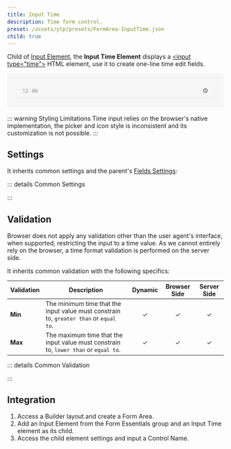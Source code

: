 ```yaml
---
title: Input Time
description: Time form control.
preset: /assets/ytp/presets/FormArea-InputTime.json
child: true
---
```


<!--@include: ./_partials/intro-->

Child of [Input Element](./input), the **Input Time Element** displays a [\<input type="time"\>](https://developer.mozilla.org/en-US/docs/Web/HTML/Element/input/time) HTML element, use it to create one-line time edit fields.

![Input Time Element](./assets/input-time.webp)

::: warning Styling Limitations
Time input relies on the browser's native implementation, the picker and icon style is inconsistent and its customization is not possible.
:::

## Settings

It inherits common settings and the parent's [Fields Settings](./input#fields-settings):

::: details Common Settings
<!--@include: ./_partials/common-settings-->
:::

## Validation

Browser does not apply any validation other than the user agent's interface, when supported, restricting the input to a time value. As we cannot entirely rely on the browser, a time format validation is performed on the server side.

It inherits common validation with the following specifics:

| Validation | Description | Dynamic | Browser Side | Server Side |
| ---------- | ----------- | :-----: | :----------: | :---------: |
| **Min** | The minimum time that the input value must constrain to, `greater than` or `equal to`. | &#x2713; | &#x2713; | &#x2713; |
| **Max** | The maximum time that the input value must constrain to, `lower than` or `equal to`. | &#x2713; | &#x2713; | &#x2713; |

::: details Common Validation
<!--@include: ./_partials/common-validation-->
:::

## Integration

1. Access a Builder layout and create a Form Area.
1. Add an Input Element from the Form Essentials group and an Input Time element as its child.
1. Access the child element settings and input a Control Name.
